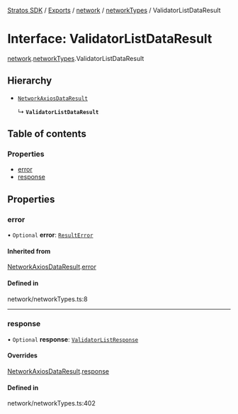 [Stratos SDK](../README.md) / [Exports](../modules.md) / [network](../modules/network.md) / [networkTypes](../modules/network.networkTypes.md) / ValidatorListDataResult

# Interface: ValidatorListDataResult

[network](../modules/network.md).[networkTypes](../modules/network.networkTypes.md).ValidatorListDataResult

## Hierarchy

- [`NetworkAxiosDataResult`](network.networkTypes.NetworkAxiosDataResult.md)

  ↳ **`ValidatorListDataResult`**

## Table of contents

### Properties

- [error](network.networkTypes.ValidatorListDataResult.md#error)
- [response](network.networkTypes.ValidatorListDataResult.md#response)

## Properties

### error

• `Optional` **error**: [`ResultError`](network.networkTypes.ResultError.md)

#### Inherited from

[NetworkAxiosDataResult](network.networkTypes.NetworkAxiosDataResult.md).[error](network.networkTypes.NetworkAxiosDataResult.md#error)

#### Defined in

network/networkTypes.ts:8

___

### response

• `Optional` **response**: [`ValidatorListResponse`](network.networkTypes.ValidatorListResponse.md)

#### Overrides

[NetworkAxiosDataResult](network.networkTypes.NetworkAxiosDataResult.md).[response](network.networkTypes.NetworkAxiosDataResult.md#response)

#### Defined in

network/networkTypes.ts:402

